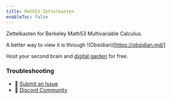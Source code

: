 ```yaml
---
title: Math53 Zettelkasten
enableToc: false
---
```

Zettelkasten for Berkeley Math53 Multivariable Calculus.

A better way to view it is through !(Obsidian)[https://obsidian.md/]


Host your second brain and [digital garden](https://jzhao.xyz/posts/networked-thought) for free. 

### Troubleshooting
- 🐛 [Submit an Issue](https://github.com/jackyzha0/quartz/issues)
- 👀 [Discord Community](https://discord.gg/cRFFHYye7t)
